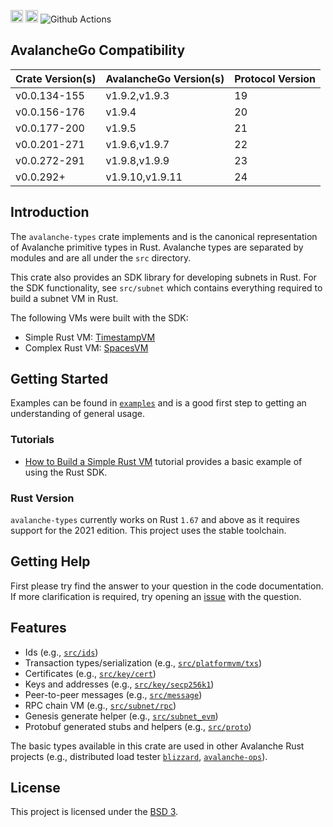
[<img alt="crates.io" src="https://img.shields.io/crates/v/avalanche-types.svg?style=for-the-badge&color=fc8d62&logo=rust" height="20">](https://crates.io/crates/avalanche-types)
[<img alt="docs.rs" src="https://img.shields.io/badge/docs.rs-avalanche_types-66c2a5?style=for-the-badge&labelColor=555555&logo=docs.rs" height="20">](https://docs.rs/avalanche-types)
![Github Actions](https://github.com/ava-labs/avalanche-types-rs/actions/workflows/test-and-release.yml/badge.svg)

## AvalancheGo Compatibility

| Crate Version(s) | AvalancheGo Version(s) | Protocol Version |
| ---------------- | ---------------------- | ---------------- |
| v0.0.134-155     | v1.9.2,v1.9.3          | 19               |
| v0.0.156-176     | v1.9.4                 | 20               |
| v0.0.177-200     | v1.9.5                 | 21               |
| v0.0.201-271     | v1.9.6,v1.9.7          | 22               |
| v0.0.272-291     | v1.9.8,v1.9.9          | 23               |
| v0.0.292+        | v1.9.10,v1.9.11        | 24               |

## Introduction

The `avalanche-types` crate implements and is the canonical representation of Avalanche primitive types in Rust.  Avalanche types are separated by modules and are all under the `src` directory.

This crate also provides an SDK library for developing subnets in Rust. For the SDK functionality, see `src/subnet` which contains everything required to build a subnet VM in Rust.

The following VMs were built with the SDK:
* Simple Rust VM: [TimestampVM](https://github.com/ava-labs/timestampvm-rs)
* Complex Rust VM: [SpacesVM](https://github.com/ava-labs/spacesvm-rs)

## Getting Started

Examples can be found in [`examples`](./examples) and is a good first step to getting an understanding of general usage.

### Tutorials

- [How to Build a Simple Rust VM](https://docs.avax.network/subnets/create-a-simple-rust-vm) tutorial provides a basic example of using the Rust SDK.

### Rust Version

`avalanche-types` currently works on Rust `1.67` and above as it requires support for the 2021 edition. This project uses the stable toolchain.

## Getting Help

First please try find the answer to your question in the code documentation. If more clarification is required, try opening an [issue] with the question.

[issue]: https://github.com/ava-labs/avalanche-types-rs/issues/new

## Features

- Ids (e.g., [`src/ids`](./src/ids))
- Transaction types/serialization (e.g., [`src/platformvm/txs`](./src/platformvm/txs))
- Certificates (e.g., [`src/key/cert`](./src/key/cert))
- Keys and addresses (e.g., [`src/key/secp256k1`](./src/key/secp256k1))
- Peer-to-peer messages (e.g., [`src/message`](./src/message))
- RPC chain VM (e.g., [`src/subnet/rpc`](./src/subnet/rpc))
- Genesis generate helper (e.g., [`src/subnet_evm`](./src/subnet_evm))
- Protobuf generated stubs and helpers (e.g., [`src/proto`](./src/proto))

The basic types available in this crate are used in other Avalanche Rust projects (e.g., distributed load tester [`blizzard`](https://talks.gyuho.dev/distributed-load-generator-avalanche-2022.html), [`avalanche-ops`](https://github.com/ava-labs/avalanche-ops)).

## License

This project is licensed under the [BSD 3](LICENSE).
